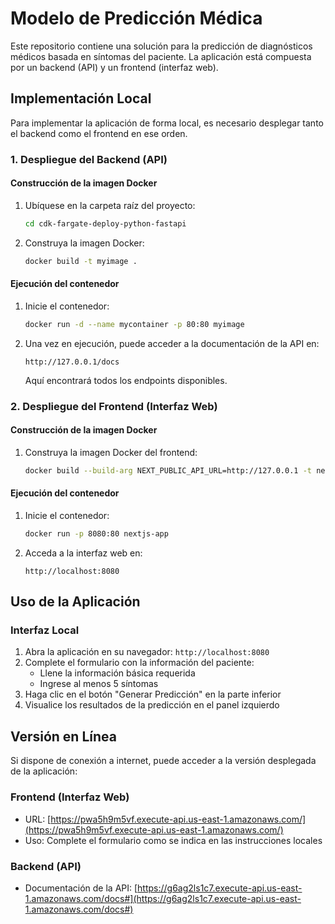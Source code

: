 # Modelo de Predicción Médica

Este repositorio contiene una solución para la predicción de diagnósticos médicos basada en síntomas del paciente. La aplicación está compuesta por un backend (API) y un frontend (interfaz web).

## Implementación Local

Para implementar la aplicación de forma local, es necesario desplegar tanto el backend como el frontend en ese orden.

### 1. Despliegue del Backend (API)

#### Construcción de la imagen Docker

1. Ubíquese en la carpeta raíz del proyecto:
   ```bash
   cd cdk-fargate-deploy-python-fastapi
   ```

2. Construya la imagen Docker:
   ```bash
   docker build -t myimage .
   ```

#### Ejecución del contenedor

1. Inicie el contenedor:
   ```bash
   docker run -d --name mycontainer -p 80:80 myimage
   ```

2. Una vez en ejecución, puede acceder a la documentación de la API en:
   ```
   http://127.0.0.1/docs
   ```
   Aquí encontrará todos los endpoints disponibles.

### 2. Despliegue del Frontend (Interfaz Web)

#### Construcción de la imagen Docker

1. Construya la imagen Docker del frontend:
   ```bash
   docker build --build-arg NEXT_PUBLIC_API_URL=http://127.0.0.1 -t nextjs-app .
   ```

#### Ejecución del contenedor

1. Inicie el contenedor:
   ```bash
   docker run -p 8080:80 nextjs-app
   ```

2. Acceda a la interfaz web en:
   ```
   http://localhost:8080
   ```

## Uso de la Aplicación

### Interfaz Local

1. Abra la aplicación en su navegador: `http://localhost:8080`
2. Complete el formulario con la información del paciente:
   - Llene la información básica requerida
   - Ingrese al menos 5 síntomas
3. Haga clic en el botón "Generar Predicción" en la parte inferior
4. Visualice los resultados de la predicción en el panel izquierdo

## Versión en Línea

Si dispone de conexión a internet, puede acceder a la versión desplegada de la aplicación:

### Frontend (Interfaz Web)
- URL: [https://pwa5h9m5vf.execute-api.us-east-1.amazonaws.com/](https://pwa5h9m5vf.execute-api.us-east-1.amazonaws.com/)
- Uso: Complete el formulario como se indica en las instrucciones locales

### Backend (API)
- Documentación de la API: [https://g6ag2ls1c7.execute-api.us-east-1.amazonaws.com/docs#](https://g6ag2ls1c7.execute-api.us-east-1.amazonaws.com/docs#)